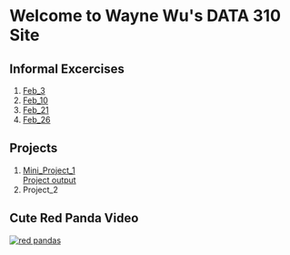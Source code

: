 # Welcome to Wayne Wu's DATA 310 Site

## Informal Excercises 

1. [Feb_3](Feb03.md)
2. [Feb_10](Feb10.md)
3. [Feb_21](Feb21.md)
4. [Feb_26](Module1.md)

## Projects 

1. [Mini_Project_1](Mini_Project_1.md)  
    [Project output](output_of_Dance.avi)
2. Project_2

## Cute Red Panda Video

[![red pandas](http://img.youtube.com/vi/bQTr5gL-lh4/0.jpg)](http://www.youtube.com/watch?v=bQTr5gL-lh4 "Trust me, it's very cute.")
